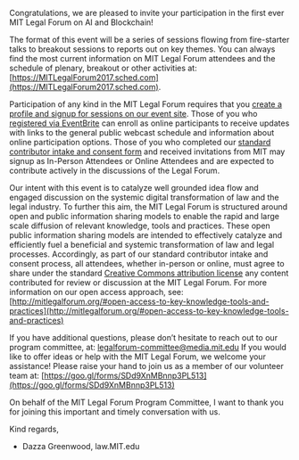 Congratulations, we are pleased to invite your participation in the first ever MIT Legal Forum on AI and Blockchain!

The format of this event will be a series of sessions flowing from fire-starter talks to breakout sessions to reports out on key themes.  You can always find the most current information on MIT Legal Forum attendees and the schedule of plenary, breakout or other activities at: [https://MITLegalForum2017.sched.com](https://MITLegalForum2017.sched.com).  

Participation of any kind in the MIT Legal Forum requires that you [create a profile and signup for sessions on our event site](https://mitlegalforum2017.sched.com).  Those of you who [registered via EventBrite](https://mit-law-ai-blockchain.eventbrite.com) can enroll as online participants to receive updates with links to the general public webcast schedule and information about online participation options.  Those of you who completed our [standard contributor intake and consent form](https://goo.gl/forms/unO3Do94Mi04bItH2) and received invitations from MIT may signup as In-Person Attendees or Online Attendees and are expected to contribute actively in the discussions of the Legal Forum. 

Our intent with this event is to catalyze well grounded idea flow and engaged discussion on the systemic digital transformation of law and the legal industry.  To further this aim, the MIT Legal Forum is structured around open and public information sharing models to enable the rapid and large scale diffusion of relevant knowledge, tools and practices. These open public information sharing models are intended to effectively catalyze and efficiently fuel a beneficial and systemic transformation of law and legal processes. Accordingly,  as part of our standard contributor intake and consent process, all attendees, whether in-person or online, must agree to share under the standard [Creative Commons attribution license](http://creativecommons.org/licenses/by/4.0) any content contributed for review or discussion at the MIT Legal Forum.  For more information on our open access approach, see: [http://mitlegalforum.org/#open-access-to-key-knowledge-tools-and-practices](http://mitlegalforum.org/#open-access-to-key-knowledge-tools-and-practices) 

If you have additional questions, please don’t hesitate to reach out to our program committee, at:  legalforum-committee@media.mit.edu  If you would like to offer ideas or help with the MIT Legal Forum, we welcome your assistance!  Please raise your hand to join us as a member of our volunteer team at: [https://goo.gl/forms/SDd9XnMBnnp3PL513](https://goo.gl/forms/SDd9XnMBnnp3PL513)  

On behalf of the MIT Legal Forum Program Committee, I want to thank you for joining this important and timely conversation with us.


Kind regards,

- Dazza Greenwood, law.MIT.edu
